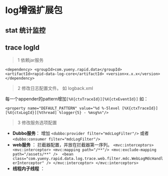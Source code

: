 # log增强扩展包

## stat 统计监控

## trace logId
> 1 依赖jar服务

`<dependency>
    <groupId>com.yueny.rapid.data</groupId>
    <artifactId>rapid-data-log-core</artifactId>
    <version>x.x.x</version>
</dependency>` 
> 2 修改日志配置文件。 如 logback.xml

每一个appender的pattern增加`[%X{ctxTraceId}][%X{ctxEventId}]`
如： 
```
<property name="DEFAULT_PATTERN" value="%d %-5level [%X{ctxTraceId}][%X{ctxLogId}][%thread] %logger{5} - %msg%n"/>

```

> 3  修改服务选项配置

- **Dubbo服务**：
增加 `<dubbo:provider filter="mdcLogFilter"/>`
或者`<dubbo:consumer filter="mdcLogFilter"/>`
- **web服务** ：
拦截器配置，并放在拦截器第一序列。
`<mvc:interceptors>
	<mvc:interceptor>
		<mvc:mapping path="/**"/>
		 <mvc:exclude-mapping path="/assets/**" /> 
		<bean class="com.yueny.rapid.data.log.trace.web.filter.mdc.WebLogMdcHandlerInterceptor" />
	</mvc:interceptor>
</mvc:interceptors>`	
- **线程内子线程** ：

